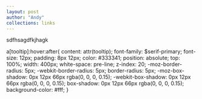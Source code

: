 ```yaml
---
layout: post
author: "Andy"
collections: links
---
```


sdfhsagdfkjhagk

a[tooltip]:hover:after{
content: attr(tooltip);
font-family: $serif-primary;
font-size: 12px;
padding: 8px 12px;
color: #333341;
position: absolute;
top: 100%;
width: 400px;
white-space:  pre-line;
z-index: 20;
-moz-border-radius: 5px;
-webkit-border-radius: 5px;
border-radius: 5px;
-moz-box-shadow: 0px 12px 66px rgba(0, 0, 0, 0.15);
-webkit-box-shadow: 0px 12px 66px rgba(0, 0, 0, 0.15);
box-shadow: 0px 12px 66px rgba(0, 0, 0, 0.15);
background-color: #fff;
}
